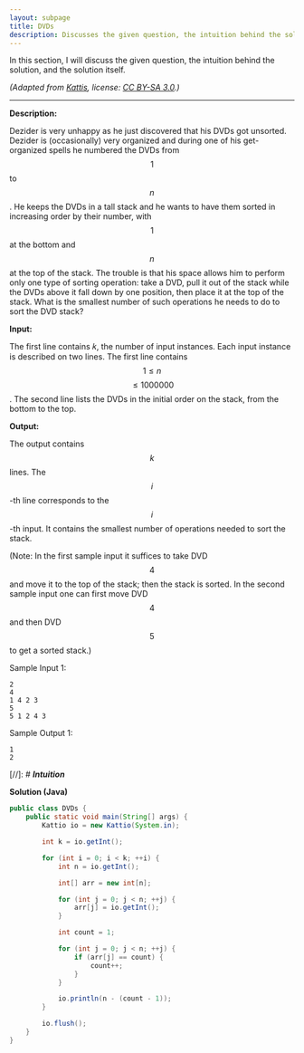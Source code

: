 ```yaml
---
layout: subpage
title: DVDs
description: Discusses the given question, the intuition behind the solution, and the solution itself
---
```


In this section, I will discuss the given question, the intuition behind the solution, and the
solution itself.

_(Adapted from [Kattis](https://open.kattis.com/problems/dvds), license:
[CC BY-SA 3.0](https://creativecommons.org/licenses/by-sa/3.0/).)_

---

**Description:**

Dezider is very unhappy as he just discovered that his DVDs got unsorted. Dezider
is (occasionally) very organized and during one of his get-organized spells he numbered
the DVDs from $$1$$ to $$n$$. He keeps the DVDs in a tall stack and he wants to have
them sorted in increasing order by their number, with $$1$$ at the bottom and $$n$$ at
the top of the stack. The trouble is that his space allows him to perform only one
type of sorting operation: take a DVD, pull it out of the stack while the DVDs
above it fall down by one position, then place it at the top of the stack. What
is the smallest number of such operations he needs to do to sort the DVD stack?

**Input:**

The first line contains 𝑘, the number of input instances. Each input instance is
described on two lines. The first line contains $$1 \leqslant n$$ $$\leqslant 1000000$$.
The second line lists the DVDs in the initial order on the stack, from the bottom to
the top.

**Output:**

The output contains $$k$$ lines. The $$i$$-th line corresponds to the $$i$$-th input.
It contains the smallest number of operations needed to sort the stack.

(Note: In the first sample input it suffices to take DVD $$4$$ and move it to the top of the
stack; then the stack is sorted. In the second sample input one can first move DVD $$4$$
and then DVD $$5$$ to get a sorted stack.)

Sample Input 1:
```
2
4
1 4 2 3
5
5 1 2 4 3
```

Sample Output 1:
```
1
2
```


[//]: # _**Intuition**_

**Solution (Java)**

```java
public class DVDs {
    public static void main(String[] args) {
        Kattio io = new Kattio(System.in);

        int k = io.getInt();

        for (int i = 0; i < k; ++i) {
            int n = io.getInt();

            int[] arr = new int[n];

            for (int j = 0; j < n; ++j) {
                arr[j] = io.getInt();
            }

            int count = 1;

            for (int j = 0; j < n; ++j) {
                if (arr[j] == count) {
                    count++;
                }
            }

            io.println(n - (count - 1));
        }

        io.flush();
    }
}
```

